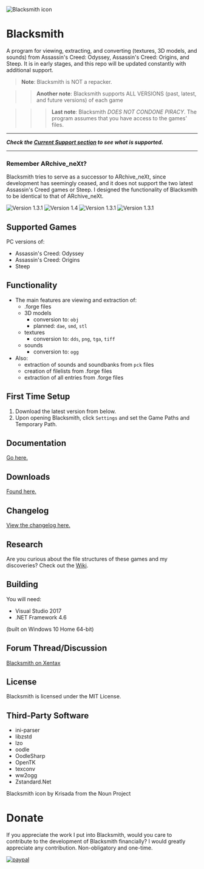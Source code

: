 ![Blacksmith icon](https://i.imgur.com/F3nfeLe.png)

# Blacksmith
A program for viewing, extracting, and converting (textures, 3D models, and sounds) from Assassin's Creed: Odyssey, Assassin's Creed: Origins, and Steep. It is in early stages, and this repo will be updated constantly with additional support.

> **Note**: Blacksmith is NOT a repacker.

>> **Another note**: Blacksmith supports ALL VERSIONS (past, latest, and future versions) of each game

>>> **Last note**: Blacksmith *DOES NOT CONDONE PIRACY*. The program assumes that you have access to the games' files.

----

***Check the [Current Support section](https://github.com/theawesomecoder61/Blacksmith/blob/master/CHANGELOG.md#current-support) to see what is supported.***

----

### Remember ARchive_neXt?
Blacksmith tries to serve as a successor to ARchive_neXt, since development has seemingly ceased, and it does not support the two latest Assassin's Creed games or Steep. I designed the functionality of Blacksmith to be identical to that of ARchive_neXt.

![Version 1.3.1](https://i.imgur.com/0qQpFHP.png)
![Version 1.4](https://i.imgur.com/t0XB38m.png)
![Version 1.3.1](https://i.imgur.com/wLcQ1qf.png)
![Version 1.3.1](https://i.imgur.com/nj28fQv.png)

## Supported Games
PC versions of:
- Assassin's Creed: Odyssey
- Assassin's Creed: Origins
- Steep

## Functionality
- The main features are viewing and extraction of:
  - .forge files
  - 3D models
    - conversion to: `obj`
    - planned: `dae`, `smd`, `stl`
  - textures
    - conversion to: `dds`, `png`, `tga`, `tiff`
  - sounds
    - conversion to: `ogg`
- Also:
  - extraction of sounds and soundbanks from `pck` files
  - creation of filelists from .forge files
  - extraction of all entries from .forge files

## First Time Setup
1. Download the latest version from below.
2. Upon opening Blacksmith, click `Settings` and set the Game Paths and Temporary Path.

## Documentation
[Go here.](https://github.com/theawesomecoder61/Blacksmith/wiki/Documentation)

## Downloads
[Found here.](https://github.com/theawesomecoder61/Blacksmith/releases)

## Changelog
[View the changelog here.](https://github.com/theawesomecoder61/Blacksmith/blob/master/Changelog.md)

## Research
Are you curious about the file structures of these games and my discoveries? Check out the [Wiki](https://github.com/theawesomecoder61/Blacksmith/wiki).

## Building
You will need:
- Visual Studio 2017
- .NET Framework 4.6

(built on Windows 10 Home 64-bit)

## Forum Thread/Discussion
[Blacksmith on Xentax](http://forum.xentax.com/viewtopic.php?f=10&t=19324&p=147450)

## License
Blacksmith is licensed under the MIT License.

## Third-Party Software
- ini-parser
- libzstd
- lzo
- oodle
- OodleSharp
- OpenTK
- texconv
- ww2ogg
- Zstandard.Net

Blacksmith icon by Krisada from the Noun Project

# Donate
If you appreciate the work I put into Blacksmith, would you care to contribute to the development of Blacksmith financially? I would greatly appreciate any contribution. Non-obligatory and one-time.

[![paypal](https://www.paypalobjects.com/en_US/i/btn/btn_donateCC_LG.gif)](https://www.paypal.me/pineapples721)
